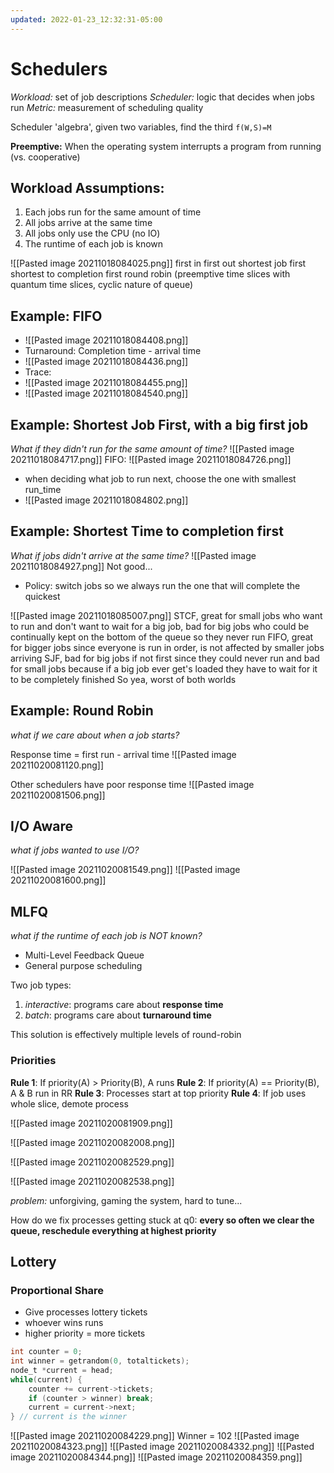 ```yaml
---
updated: 2022-01-23_12:32:31-05:00
---
```

# Schedulers
*Workload:* set of job descriptions
*Scheduler:* logic that decides when jobs run
*Metric:* measurement of scheduling quality

Scheduler 'algebra', given two variables, find the third
`f(W,S)=M`

**Preemptive:** When the operating system interrupts a program from running (vs. cooperative)

## Workload Assumptions:
1. Each jobs run for the same amount of time
2. All jobs arrive at the same time
3. All jobs only use the CPU (no IO)
4. The runtime of each job is known

![[Pasted image 20211018084025.png]]
first in first out
shortest job first
shortest to completion first
round robin (preemptive time slices with quantum time slices, cyclic nature of queue)

## Example: FIFO
* ![[Pasted image 20211018084408.png]]
* Turnaround: Completion time - arrival time
* ![[Pasted image 20211018084436.png]]
* Trace:
* ![[Pasted image 20211018084455.png]]
* ![[Pasted image 20211018084540.png]]

## Example: Shortest Job First, with a big first job
*What if they didn't run for the same amount of time?*
![[Pasted image 20211018084717.png]]
FIFO:
![[Pasted image 20211018084726.png]]
* when deciding what job to run next, choose the one with smallest run_time
* ![[Pasted image 20211018084802.png]]

## Example: Shortest Time to completion first
*What if jobs didn't arrive at the same time?*
![[Pasted image 20211018084927.png]]
Not good...

* Policy: switch jobs so we always run the one that will complete the quickest

![[Pasted image 20211018085007.png]]
STCF, great for small jobs who want to run and don't want to wait for a big job, bad for big jobs who could be continually kept on the bottom of the queue so they never run FIFO, great for bigger jobs since everyone is run in order, is not affected by smaller jobs arriving SJF, bad for big jobs if not first since they could never run and bad for small jobs because if a big job ever get's loaded they have to wait for it to be completely finished So yea, worst of both worlds


## Example: Round Robin
*what if we care about when a job starts?*

Response time = first run - arrival time
![[Pasted image 20211020081120.png]]

Other schedulers have poor response time
![[Pasted image 20211020081506.png]]

## I/O Aware
*what if jobs wanted to use I/O?*

![[Pasted image 20211020081549.png]]
![[Pasted image 20211020081600.png]]

## MLFQ
*what if the runtime of each job is NOT known?*

* Multi-Level Feedback Queue
* General purpose scheduling

Two job types:
1. *interactive*: programs care about **response time**
2. *batch*: programs care about **turnaround time**

This solution is effectively multiple levels of round-robin

### Priorities
**Rule 1**: If priority(A) > Priority(B), A runs 
**Rule 2**: If priority(A) == Priority(B), A & B run in RR
**Rule 3**: Processes start at top priority 
**Rule 4**: If job uses whole slice, demote process

![[Pasted image 20211020081909.png]]

![[Pasted image 20211020082008.png]]

![[Pasted image 20211020082529.png]]

![[Pasted image 20211020082538.png]]

*problem:* unforgiving, gaming the system, hard to tune...

How do we fix processes getting stuck at q0:
**every so often we clear the queue, reschedule everything at highest priority**


## Lottery
### Proportional Share
* Give processes lottery tickets
* whoever wins runs
* higher priority = more tickets

```C
int counter = 0;
int winner = getrandom(0, totaltickets);
node_t *current = head;
while(current) { 
	counter += current->tickets; 
	if (counter > winner) break; 
	current = current->next; 
} // current is the winner
```

![[Pasted image 20211020084229.png]]
Winner = 102
![[Pasted image 20211020084323.png]]
![[Pasted image 20211020084332.png]]
![[Pasted image 20211020084344.png]]
![[Pasted image 20211020084359.png]]



